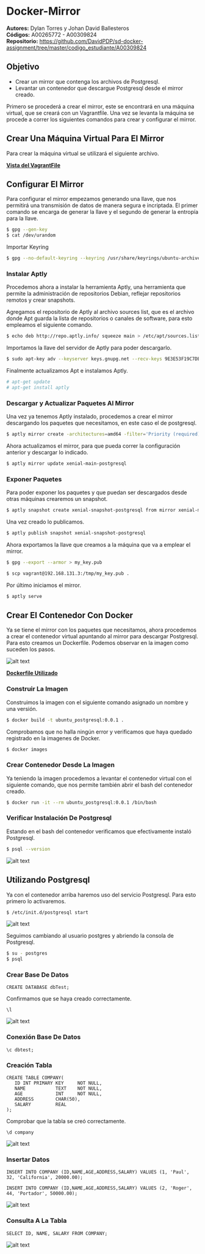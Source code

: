 # Docker-Mirror
<b>Autores:</b> Dylan Torres y Johan David Ballesteros <br>
<b>Códigos:</b> A00265772 - A00309824<br>
<b>Repositorio:</b> https://github.com/DavidPDP/sd-docker-assignment/tree/master/codigo_estudiante/A00309824

## Objetivo
* Crear un mirror que contenga los archivos de Postgresql.
* Levantar un contenedor que descargue Postgresql desde el mirror creado.

Primero se procederá a crear el mirror, este se encontrará en una máquina virtual, que se creará con un Vagrantfile. Una vez se levanta la máquina se procede a correr los siguientes comandos para crear y configurar el mirror.

## Crear Una Máquina Virtual Para El Mirror
Para crear la máquina virtual se utilizará el siguiente archivo.

<a href="https://github.com/DavidPDP/sd-docker-assignment/blob/master/codigo_estudiante/A00309824/Vagrantfile"><b>Vista del VagrantFile</b></a>

## Configurar El Mirror
Para configurar el mirror empezamos generando una llave, que nos permitirá una transmisión de datos de manera segura e incriptada. El primer comando se encarga de generar la llave y el segundo de generar la entropía para la llave.
```sh
$ gpg --gen-key
$ cat /dev/urandom
```
Importar Keyring
```sh
$ gpg --no-default-keyring --keyring /usr/share/keyrings/ubuntu-archive-keyring.gpg --export | gpg --no-default-keyring --keyring trustedkeys.gpg --import
```
### Instalar Aptly
Procedemos ahora a instalar la herramienta Aptly, una herramienta que permite la administración de repositorios Debian, reflejar repositorios remotos y crear snapshots.

Agregamos el repositorio de Aptly al archivo sources list, que es el archivo donde Apt guarda la lista de repositorios o canales de software, para esto empleamos el siguiente comando.
```sh
$ echo deb http://repo.aptly.info/ squeeze main > /etc/apt/sources.list
```
Importamos la llave del servidor de Aptly para poder descargarlo.
```sh
$ sudo apt-key adv --keyserver keys.gnupg.net --recv-keys 9E3E53F19C7DE460
```
Finalmente actualizamos Apt e instalamos Aptly.
```sh
# apt-get update
# apt-get install aptly
```
### Descargar y Actualizar Paquetes Al Mirror
Una vez ya tenemos Aptly instalado, procedemos a crear el mirror descargando los paquetes que necesitamos, en este caso el de postgresql.
```sh
$ aptly mirror create -architectures=amd64 -filter='Priority (required) | Priority (important) | Priority (standard) | postgresql' -filter-with-deps xenial-main-postgresql http://mirror.upb.edu.co/ubuntu/ xenial main
```
Ahora actualizamos el mirror, para que pueda correr la configuración anterior y descargar lo indicado.
```sh
$ aptly mirror update xenial-main-postgresql
```
### Exponer Paquetes
Para poder exponer los paquetes y que puedan ser descargados desde otras máquinas crearemos un snapshot. 
```sh
$ aptly snapshot create xenial-snapshot-postgresql from mirror xenial-main-postgresql
```
Una vez creado lo publicamos.
```sh
$ aptly publish snapshot xenial-snapshot-postgresql
```
Ahora exportamos la llave que creamos a la máquina que va a emplear el mirror.
```sh
$ gpg --export --armor > my_key.pub
```
```sh
$ scp vagrant@192.168.131.3:/tmp/my_key.pub .
```
Por último iniciamos el mirror.
```sh
$ aptly serve
```
## Crear El Contenedor Con Docker 
Ya se tiene el mirror con los paquetes que necesitamos, ahora procedemos a crear el contenedor virtual apuntando al mirror para descargar Postgresql. Para esto creamos un Dockerfile. Podemos observar en la imagen como suceden los pasos.

![alt text](https://github.com/DavidPDP/sd-docker-assignment/blob/master/codigo_estudiante/A00309824/images/docker-stages.png)

<a href="https://github.com/DavidPDP/sd-docker-assignment/blob/master/codigo_estudiante/A00309824/Dockerfile"><b>Dockerfile Utilizado</b></a>

### Construir La Imagen
Construimos la imagen con el siguiente comando asignado un nombre y una versión.
```sh
$ docker build -t ubuntu_postgresql:0.0.1 .
```
Comprobamos que no halla ningún error y verificamos que haya quedado registrado en la imagenes de Docker.
```sh
$ docker images
```
### Crear Contenedor Desde La Imagen
Ya teniendo la imagen procedemos a levantar el contenedor virtual con el siguiente comando, que nos permite también abrir el bash del contenedor creado.
```sh
$ docker run -it --rm ubuntu_postgresql:0.0.1 /bin/bash
```
### Verificar Instalación De Postgresql
Estando en el bash del contenedor verificamos que efectivamente instaló Postgresql.
```sh
$ psql --version
```
![alt text](https://github.com/DavidPDP/sd-docker-assignment/blob/master/codigo_estudiante/A00309824/images/captura1.png)


## Utilizando Postgresql
Ya con el contenedor arriba haremos uso del servicio Postgresql. Para esto primero lo activaremos.
```sh
$ /etc/init.d/postgresql start
```
![alt text](https://github.com/DavidPDP/sd-docker-assignment/blob/master/codigo_estudiante/A00309824/images/captura1.png)

Seguimos cambiando al usuario postgres y abriendo la consola de Postgresql.
```sh
$ su - postgres
$ psql
```
### Crear Base De Datos
```psql
CREATE DATABASE dbTest;
```
Confirmamos que se haya creado correctamente.
```psql
\l
```
![alt text](https://github.com/DavidPDP/sd-docker-assignment/blob/master/codigo_estudiante/A00309824/images/captura1.png)

### Conexión Base De Datos
```psql
\c dbtest;
```
### Creación Tabla
```psql
CREATE TABLE COMPANY(
   ID INT PRIMARY KEY     NOT NULL,
   NAME           TEXT    NOT NULL,
   AGE            INT     NOT NULL,
   ADDRESS        CHAR(50),
   SALARY         REAL
);
```
Comprobar que la tabla se creó correctamente.
```psql
\d company
```
![alt text](https://github.com/DavidPDP/sd-docker-assignment/blob/master/codigo_estudiante/A00309824/images/captura1.png)

### Insertar Datos
```psql
INSERT INTO COMPANY (ID,NAME,AGE,ADDRESS,SALARY) VALUES (1, 'Paul', 32, 'California', 20000.00);

INSERT INTO COMPANY (ID,NAME,AGE,ADDRESS,SALARY) VALUES (2, 'Roger', 44, 'Portador', 50000.00);
```
![alt text](https://github.com/DavidPDP/sd-docker-assignment/blob/master/codigo_estudiante/A00309824/images/captura1.png)

### Consulta A La Tabla
```psql
SELECT ID, NAME, SALARY FROM COMPANY;
```
![alt text](https://github.com/DavidPDP/sd-docker-assignment/blob/master/codigo_estudiante/A00309824/images/captura1.png)
